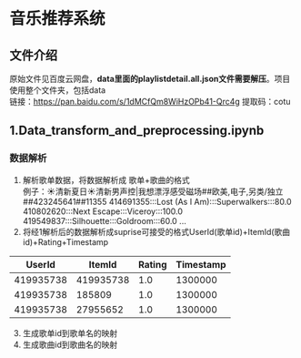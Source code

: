 # 音乐推荐系统
## 文件介绍
原始文件见百度云网盘，**data里面的playlistdetail.all.json文件需要解压**。项目使用整个文件夹，包括data  
链接：https://pan.baidu.com/s/1dMCfQm8WiHzOPb41-Qrc4g
提取码：cotu 

## 1.Data_transform_and_preprocessing.ipynb
### 数据解析
1. 解析歌单数据，将数据解析成 歌单+歌曲的格式  
例子：☀清新夏日☀清新男声控|我想漂浮感受磁场##欧美,电子,另类/独立##423245641##11355	414691355:::Lost (As I Am):::Superwalkers:::80.0	410802620:::Next Escape:::Viceroy:::100.0	419549837:::Silhouette:::Goldroom:::60.0 ...
2. 将经1解析后的数据解析成suprise可接受的格式UserId(歌单id)+ItemId(歌曲id)+Rating+Timestamp    

|UserId|ItemId|Rating|Timestamp|    
|-----|-----|-----|-----|
|419935738|419935738|1.0|1300000|  
|419935738|185809|1.0|1300000  
|419935738|27955652|1.0|1300000

3. 生成歌单id到歌单名的映射
4. 生成歌曲id到歌曲名的映射
